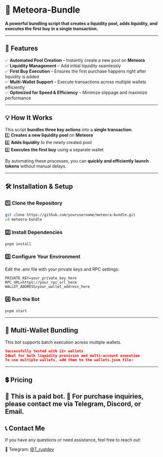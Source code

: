 # 🚀 Meteora-Bundle  
**A powerful bundling script that creates a liquidity pool, adds liquidity, and executes the first buy in a single transaction.**  

---

## 📌 Features  
✅ **Automated Pool Creation** – Instantly create a new pool on **Meteora**  
✅ **Liquidity Management** – Add initial liquidity seamlessly  
✅ **First Buy Execution** – Ensures the first purchase happens right after liquidity is added  
✅ **Multi-Wallet Support** – Execute transactions across multiple wallets efficiently  
✅ **Optimized for Speed & Efficiency** – Minimize slippage and maximize performance  

---

## 💡 How It Works  
This script **bundles three key actions** into a **single transaction**:  
1️⃣ **Creates a new liquidity pool** on **Meteora**  
2️⃣ **Adds liquidity** to the newly created pool  
3️⃣ **Executes the first buy** using a separate wallet  

By automating these processes, you can **quickly and efficiently launch tokens** without manual delays.

---

## 🛠️ Installation & Setup  

### 1️⃣ Clone the Repository  
```bash
git clone https://github.com/yourusername/meteora-bundle.git
cd meteora-bundle
```

### 2️⃣ Install Dependencies
```
pnpm install
```

### 3️⃣ Configure Your Environment
Edit the .env file with your private keys and RPC settings:
```
PRIVATE_KEY=your_private_key_here
RPC_URL=https://your_rpc_url_here
WALLET_ADDRESS=your_wallet_address_here
```

### 4️⃣ Run the Bot
```
pnpm start
```
---

## 📌 Multi-Wallet Bundling
This bot supports batch execution across multiple wallets.

```json
Successfully tested with 22+ wallets
Ideal for bulk liquidity provision and multi-account execution
To use multiple wallets, add them to the wallets.json file:
```
---

## 💲 Pricing
🔹 This is a paid bot.
🔹 For purchase inquiries, please contact me via Telegram, Discord, or Email.
---

## 📞 Contact Me
If you have any questions or need assistance, feel free to reach out:

📱 Telegram: [@T_rustdev](https://t.me/T_rustdev)